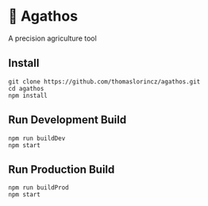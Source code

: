 # 🚜 Agathos
A precision agriculture tool
## Install
```
git clone https://github.com/thomaslorincz/agathos.git
cd agathos
npm install
```
## Run Development Build
```
npm run buildDev
npm start
```
## Run Production Build
```
npm run buildProd
npm start
```
